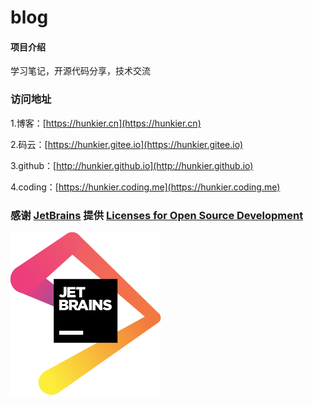 # blog

#### 项目介绍
学习笔记，开源代码分享，技术交流

### 访问地址
 
1.博客：[https://hunkier.cn](https://hunkier.cn)

2.码云：[https://hunkier.gitee.io](https://hunkier.gitee.io)

3.github：[http://hunkier.github.io](http://hunkier.github.io)

4.coding：[https://hunkier.coding.me](https://hunkier.coding.me)

### 感谢 [JetBrains](https://www.jetbrains.com/?from=hunkier.github.io) 提供 [Licenses for Open Source Development](https://www.jetbrains.com/community/opensource/#support)

[![JetBrains](/assets/img/jetbrains.svg)](https://www.jetbrains.com/?from=hunkier.github.io)
